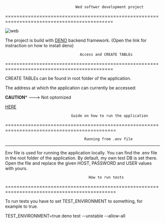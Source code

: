                                                               
                                                              
                                                              
                                    Wed softwer development project
                                                              
============================================================================================

   ![web](https://user-images.githubusercontent.com/64903981/149135888-cb4b52a6-6be5-4ae1-889a-50b23831e75c.png)

    
   The project is build with [DENO](https://deno.land/) backend framework.
   (Open the link for instraction on how to install deno)





                                      Access and CREATE TABLEs
============================================================================================

CREATE TABLEs can be found in root folder of the application.                               

The address at which the application can currently be accessed: 
                                                      
******CAUTION*******   ---> Not optomized

                                                      
                                                      
   [HERE](https://wsdprojectbyfzy.herokuapp.com/) 




                                  Guide on how to run the application
=============================================================================================



                                        Running from .env file
---------------------------------------------------------------------------------------------


 Env file is used for running the application locally. You can find the .env file in the root folder 
 of the application. By default, my own test DB is set there. Open the file and replace the given HOST, 
 PASSWORD and USER values with yours.





                                          How to run tests
=============================================================================================

 To run tests you have to set TEST_ENVIRONMENT to something, for example to true. 

                       
TEST_ENVIRONMENT=true deno test --unstable --allow-all 
                        
